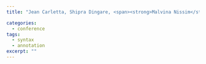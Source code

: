 ```yaml
---
title: "Jean Carletta, Shipra Dingare, <span><strong>Malvina Nissim</strong></span>, Tatiana Nikitina. Using the NITE XML Toolkit on the Switchboard Corpus to study syntactic choice: a case study. In <em>Proceedings of the 4th Conference on Language Resources and Evaluation (LREC2004)</em>, Lisbon, Portugal, 2004."

categories: 
  - conference
tags:
  - syntax
  - annotation
excerpt: ""
---
```

